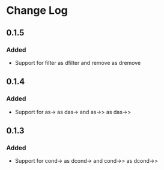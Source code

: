 # Change Log

## 0.1.5
### Added
- Support for filter as dfilter and remove as dremove

## 0.1.4
### Added
- Support for as-> as das-> and as->> as das->>

## 0.1.3
### Added
- Support for cond-> as dcond-> and cond->> as dcond->>
